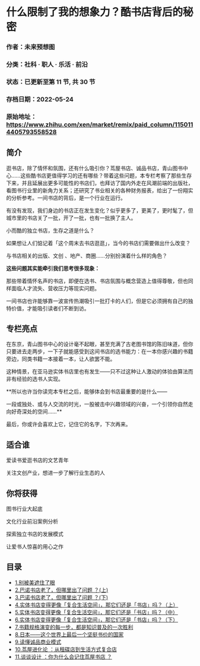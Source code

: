 # 什么限制了我的想象力？酷书店背后的秘密

### 作者：未来预想图

### 分类：社科 · 职人 · 乐活 · 前沿

### 状态：已更新至第 11 节, 共 30 节

### 存档日期：2022-05-24

### 原始地址：https://www.zhihu.com/xen/market/remix/paid_column/1150114405793558528


## 简介
逛书店，除了情怀和氛围，还有什么吸引你？茑屋书店、诚品书店，青山图书中心……这些酷书店更值得学习的还有哪些？带着这些问题，本专栏考察了那些生存下来，并且延展出更多可能性的书店们，也拜访了国内外走在风潮前端的出版社，看图书行业里的新角力关系；还研究了书业相关的各种财务报表，给出了一份翔实的分析参考。一间书店的背后，是一个行业在运行。


有没有发现，我们身边的书店正在发生变化？似乎更多了，更美了，更时髦了，但城市里的书店关了一批，开了一批，也有一批换了主人。


小而酷的独立书店，生存之道是什么？


如果想让人们惦记着「这个周末去书店逛逛」，当今的书店们需要做出什么改变？


与书店相关的出版、文创 、地产、商圈……分别扮演着什么样的角色？


**这些问题其实能牵引我们思考很多现象：**


那些带着情怀名声的书店，即便在选书、书店氛围与概念营造上值得尊敬，但也同样面临人才流失、营收压力等现实问题。


一间书店也许能够靠一波宣传热潮吸引一批打卡的人们，但是它必须拥有自己的独特价值，才能吸引读者们不断到访。


专栏亮点
----


在东京，青山图书中心的设计毫不起眼，甚至充满了古老图书馆的陈旧味道，但你只要进去走两步，一下子就能感受到这间书店的选书能力：在一本你感兴趣的书籍旁边，同类书籍一本接着一本，让人欲罢不能。


这种情景，在亚马逊实体书店里也有发生——只不过这种让人激动的体验由算法而非有经验的选书人实现。


**所以也许当你读完本专栏之后，能够体会到书店最重要的是什么——  

一段或独处、或与人交流的时光，一股被击中兴趣领域的兴奋，一个引领你自然走向好奇深处的空间……**


最后，你或许会喜欢上它，记住它的名字，下次再来。


适合谁
---


爱读书爱逛书店的文艺青年


关注文创产业，想进一步了解行业生态的人


你将获得
----


图书行业大起底


文化行业前沿案例分析


探索独立书店的发展模式


让爱书人惊喜的用心之作  

  

  






## 目录
- [1.别被美遮住了眼](1.别被美遮住了眼.md)
- [2.巴诺书店老了，但哪里出了问题 ？(上)](2.巴诺书店老了，但哪里出了问题%20？(上).md)
- [3.巴诺书店老了，但哪里出了问题 ？(下)](3.巴诺书店老了，但哪里出了问题%20？(下).md)
- [4.实体书店变得更像「复合生活空间」，那它们还是「书店」吗？（上）](4.实体书店变得更像「复合生活空间」，那它们还是「书店」吗？（上）.md)
- [5.实体书店变得更像「复合生活空间」，那它们还是「书店」吗？（中）](5.实体书店变得更像「复合生活空间」，那它们还是「书店」吗？（中）.md)
- [6.实体书店变得更像「复合生活空间」，那它们还是「书店」吗？（下）](6.实体书店变得更像「复合生活空间」，那它们还是「书店」吗？（下）.md)
- [7.书籍规格演变的每一步，都是知识普及的一次胜利](7.书籍规格演变的每一步，都是知识普及的一次胜利.md)
- [8.日本——这个世界上最后一个坚挺书价的国家](8.日本——这个世界上最后一个坚挺书价的国家.md)
- [9.读懂诚品商业模式](9.读懂诚品商业模式.md)
- [10.茑屋进化论 ：从租碟店到生活方式复合店](10.茑屋进化论%20：从租碟店到生活方式复合店.md)
- [11.谈谈设计 ：你为什么会记住茑屋书店 ？](11.谈谈设计%20：你为什么会记住茑屋书店%20？.md)